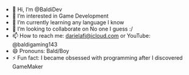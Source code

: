 - 👋 Hi, I’m @BaldiDev
- 👀 I’m interested in Game Development
- 🌱 I’m currently learning any language I know
- 💞️ I’m looking to collaborate on No one I guess :/
- 📫 How to reach me: darielafi@icloud.com or YouTube: @baldigaming143
- 😄 Pronouns: Bald/Boy
- ⚡ Fun fact: I became obsessed with programming after I discovered GameMaker

<!---
BaldiDev/BaldiDev is a ✨ special ✨ repository because its `README.md` (this file) appears on your GitHub profile.
You can click the Preview link to take a look at your changes.
--->
